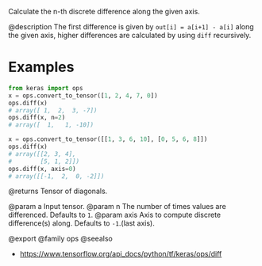 Calculate the n-th discrete difference along the given axis.

@description
The first difference is given by `out[i] = a[i+1] - a[i]` along
the given axis, higher differences are calculated by using `diff`
recursively.

# Examples
```python
from keras import ops
x = ops.convert_to_tensor([1, 2, 4, 7, 0])
ops.diff(x)
# array([ 1,  2,  3, -7])
ops.diff(x, n=2)
# array([  1,   1, -10])
```

```python
x = ops.convert_to_tensor([[1, 3, 6, 10], [0, 5, 6, 8]])
ops.diff(x)
# array([[2, 3, 4],
#        [5, 1, 2]])
ops.diff(x, axis=0)
# array([[-1,  2,  0, -2]])
```

@returns
Tensor of diagonals.

@param a Input tensor.
@param n The number of times values are differenced. Defaults to `1`.
@param axis Axis to compute discrete difference(s) along.
    Defaults to `-1`.(last axis).

@export
@family ops
@seealso
+ <https://www.tensorflow.org/api_docs/python/tf/keras/ops/diff>
